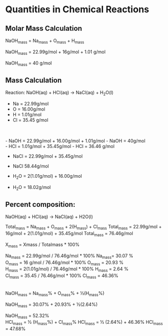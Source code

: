 # Quantities in Chemical Reactions
## Molar Mass Calculation 
NaOH<sub>mass</sub> = Na<sub>mass</sub> + O<sub>mass</sub> + H<sub>mass</sub>
	
NaOH<sub>mass</sub> = 22.99g/mol + 16g/mol + 1.01 g/mol

NaOH<sub>mass</sub> = 40 g/mol
<br>
## Mass Calculation

Reaction: NaOH(aq) + HCl(aq) → NaCl(aq) + H<sub>2</sub>O(l)
<br>
- Na = 22.99g/mol
- O = 16.00g/mol
- H = 1.01g/mol
- Cl = 35.45 g/mol
<br>
<br>
- NaOH = 22.99g/mol + 16.00g/mol + 1.01g/mol 
- NaOH = 40g/mol
<br>
- HCl = 1.01g/mol + 35.45g/mol
- HCl = 36.46 g/mol

- NaCl = 22.99g/mol + 35.45g/mol
- NaCl 58.44g/mol

- H<sub>2</sub>O = 2(1.01g/mol) + 16.00g/mol
- H<sub>2</sub>O = 18.02g/mol

## Percent composition:
NaOH(aq) + HCl(aq) → NaCl(aq) + H2O(l)

Total<sub>mass</sub> = Na<sub>mass</sub> + O<sub>mass</sub> + 2(H<sub>mass</sub>) + Cl<sub>mass</sub> 
Total<sub>mass</sub> = 22.99g/mol + 16g/mol + 2(1.01g/mol) + 35.45g/mol
Total<sub>mass</sub> = 76.46g/mol

X<sub>mass</sub> = Xmass / Totalmass * 100%

Na<sub>mass</sub> = 22.99g/mol / 76.46g/mol * 100%
Na<sub>mass</sub>= 30.07 % 
<br>
O<sub>mass</sub> = 16 g/mol / 76.46g/mol * 100%
O<sub>mass</sub> = 20.93 %
<br>
H<sub>mass</sub> = 2(1.01g/mol) / 76.46g/mol * 100%
H<sub>mass</sub> = 2.64 %
<br>
Cl<sub>mass</sub> = 35.45 / 76.46g/mol * 100%
Cl<sub>mass</sub> = 46.36%
<br>
<br>		
NaOH<sub>mass</sub> = Na<sub>mass</sub>% + O<sub>mass</sub>% + ½(H<sub>mass</sub>%)

NaOH<sub>mass</sub> = 30.07% + 20.93% + ½(2.64%)

NaOH<sub>mass</sub> = 52.32%
<br>
HCl<sub>mass</sub> = ½ (H<sub>mass</sub>%) + Cl<sub>mass</sub>%
HCl<sub>mass</sub> = ½ (2.64%) + 46.36%
HCl<sub>mass</sub> = 47.68%
